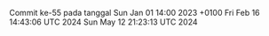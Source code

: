 Commit ke-55 pada tanggal Sun Jan 01 14:00 2023 +0100
Fri Feb 16 14:43:06 UTC 2024
Sun May 12 21:23:13 UTC 2024
